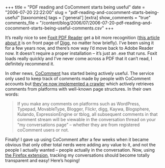 +++
title = "PDF reading and CoComment starts being useful"
date = "2006-07-20 22:22:00"
slug = "pdf-reading-and-cocomment-starts-being-useful"
[taxonomies]
tags = ['general']
[extra]
show_comments = "true"
comments_file = "/content/blog/2006/07/2006-07-20-pdf-reading-and-cocomment-starts-being-useful-comments.csv"
+++

It’s really nice to see [Foxit PDF Reader](http://www.foxitsoftware.com/pdf/rd_intro.php "Foxit PDF Reader") get a bit more recognition ([this article about it](http://www.uneasysilence.com/archive/2006/07/7056/ "Foxit PDF Reader") is on front page of [Digg](http://www.digg.com/), no matter how briefly). I’ve been using it for a few years now, and there’s now way I’d move back to Adobe Reader now. It doesn’t require a proper installation – it’s just an .exe that runs. Foxit loads really quickly and I’ve never come across a PDF that it can’t read, I definitely recommend it.

In other news, [CoComment](http://www.cocomment.com/) has started being actively useful. The service only used to keep track of comments made by people with CoComment accounts but [they’ve now implemented a crawler](http://www.cocomment.com/teamblog/?p=98) which actively retrieves comments from platforms with well-known page structures. In their own words:

> If you make any comments on platforms such as WordPress, Typepad, MovableType, Blogger, Flickr, digg, Kaywa, Blogsphere, Kulando, ExpressionEngine or tblog, all subsequent comments in that comment stream will be viewable in the conversation thread on your “my conversations page” – whether they are from registered coComment users or not.

Finally! I gave up using CoComment after a few weeks when it became obvious that only other total nerds were adding any value to it, and not the people I actually wanted – people actually in the conversation. Now, using [the Firefox extension](http://www.cocomment.com/tools/extension "CoComment Firefox extension"), tracking my conversations should become totally transparent and easy! Here’s hoping!

